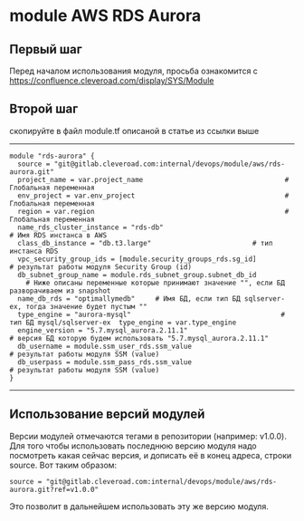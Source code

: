 # module AWS RDS Aurora

## Первый шаг 
Перед началом использования модуля, просьба ознакомится с 
https://confluence.cleveroad.com/display/SYS/Module

## Второй шаг 
скопируйте в файл module.tf описаной в статье из ссылки выше

---

``` 
module "rds-aurora" {
  source = "git@gitlab.cleveroad.com:internal/devops/module/aws/rds-aurora.git"
  project_name = var.project_name                                   # Глобальная переменная
  env_project = var.env_project                                     # Глобальная переменная
  region = var.region                                               # Глобальная переменная
  name_rds_cluster_instance = "rds-db"                                       # Имя RDS инстанса в AWS
  class_db_instance = "db.t3.large"                         # тип инстанса RDS
  vpc_security_group_ids = [module.security_groups_rds.sg_id]             # результат работы модуля Security Group (id)
  db_subnet_group_name = module.rds_subnet_group.subnet_db_id
    # Ниже описаны переменные которые принимают значение "", если БД разворачиваем из snapshot
  name_db_rds = "optimallymedb"     # Имя БД, если тип БД sqlserver-ex, тогда значение будет пустым ""
  type_engine = "aurora-mysql"                                     # тип БД mysql/sqlserver-ex  type_engine = var.type_engine
  engine_version = "5.7.mysql_aurora.2.11.1"                              # версия БД которую будем использовать "5.7.mysql_aurora.2.11.1"
  db_username = module.ssm_user_rds.ssm_value                           # результат работы модуля SSM (value)
  db_userpass = module.ssm_pass_rds.ssm_value                           # результат работы модуля SSM (value)
}
```

---

## Использование версий модулей
Версии модулей отмечаются тегами в репозитории (например: v1.0.0).
Для того чтобы использовать последнюю версию модуля надо посмотреть какая сейчас версия, и дописать её в конец адреса, строки source. Вот таким образом:
```
source = "git@gitlab.cleveroad.com:internal/devops/module/aws/rds-aurora.git?ref=v1.0.0"
```
Это позволит в дальнейшем использовать эту же версию модуля. 
